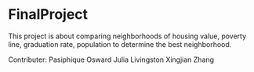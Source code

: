 # FinalProject
This project is about comparing neighborhoods of housing value, poverty line, graduation rate, population to determine the best neighborhood. 

Contributer:
Pasiphique Osward
Julia Livingston
Xingjian Zhang
